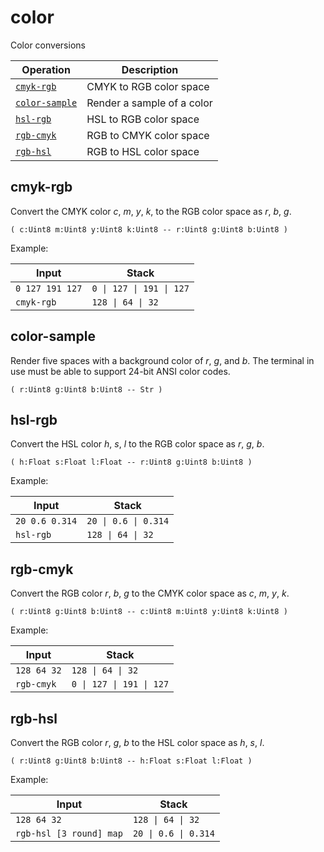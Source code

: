 <!-- Document generated by "gen-doc"; DO NOT EDIT -->
# color

Color conversions

| Operation                | Description
|--------------------------|---------------
| [`cmyk-rgb`](#cmyk-rgb)  | CMYK to RGB color space
| [`color-sample`](#color-sample) | Render a sample of a color
| [`hsl-rgb`](#hsl-rgb)    | HSL to RGB color space
| [`rgb-cmyk`](#rgb-cmyk)  | RGB to CMYK color space
| [`rgb-hsl`](#rgb-hsl)    | RGB to HSL color space


## cmyk-rgb

Convert the CMYK color *c*, *m*, *y*, *k*, to the RGB color space as *r*, *b*,
*g*.

	( c:Uint8 m:Uint8 y:Uint8 k:Uint8 -- r:Uint8 g:Uint8 b:Uint8 )

Example:

<!-- test: cmyk-rgb -->

| Input           | Stack
|-----------------|---------------
| `0 127 191 127` | `0 \| 127 \| 191 \| 127` 
| `cmyk-rgb     ` | `128 \| 64 \| 32` 

## color-sample

Render five spaces with a background color of *r*, *g*, and *b*. The
terminal in use must be able to support 24-bit ANSI color codes.

	( r:Uint8 g:Uint8 b:Uint8 -- Str )


## hsl-rgb

Convert the HSL color *h*, *s*, *l* to the RGB color space as *r*, *g*, *b*.

	( h:Float s:Float l:Float -- r:Uint8 g:Uint8 b:Uint8 )

Example:

<!-- test: hsl-rgb -->

| Input          | Stack
|----------------|---------------
| `20 0.6 0.314` | `20 \| 0.6 \| 0.314` 
| `hsl-rgb     ` | `128 \| 64 \| 32` 

## rgb-cmyk

Convert the RGB color *r*, *b*, *g* to the CMYK color space as *c*, *m*, *y*,
*k*.

	( r:Uint8 g:Uint8 b:Uint8 -- c:Uint8 m:Uint8 y:Uint8 k:Uint8 )

Example:

<!-- test: rgb-cmyk -->

| Input       | Stack
|-------------|---------------
| `128 64 32` | `128 \| 64 \| 32` 
| `rgb-cmyk ` | `0 \| 127 \| 191 \| 127` 

## rgb-hsl

Convert the RGB color *r*, *g*, *b* to the HSL color space as *h*, *s*, *l*.

	( r:Uint8 g:Uint8 b:Uint8 -- h:Float s:Float l:Float )

Example:

<!-- test: rgb-hsl -->

| Input                   | Stack
|-------------------------|---------------
| `128 64 32            ` | `128 \| 64 \| 32` 
| `rgb-hsl [3 round] map` | `20 \| 0.6 \| 0.314` 
